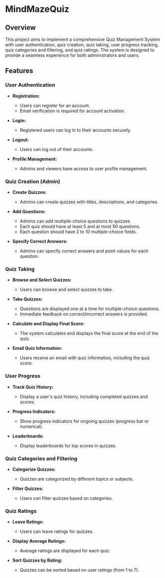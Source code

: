 # MindMazeQuiz

## Overview

This project aims to implement a comprehensive Quiz Management System with user authentication, quiz creation, quiz taking, user progress tracking, quiz categories and filtering, and quiz ratings. The system is designed to provide a seamless experience for both administrators and users.

## Features

### User Authentication

- **Registration:**
  - Users can register for an account.
  - Email verification is required for account activation.

- **Login:**
  - Registered users can log in to their accounts securely.

- **Logout:**
  - Users can log out of their accounts.

- **Profile Management:**
  - Admins and viewers have access to user profile management.

### Quiz Creation (Admin)

- **Create Quizzes:**
  - Admins can create quizzes with titles, descriptions, and categories.
  <!-- - Option to set a time limit for quizzes. -->

- **Add Questions:**
  - Admins can add multiple-choice questions to quizzes.
  - Each quiz should have at least 5 and at most 50 questions.
  - Each question should have 2 to 10 multiple-choice fields.

- **Specify Correct Answers:**
  - Admins can specify correct answers and point values for each question.

### Quiz Taking

- **Browse and Select Quizzes:**
  - Users can browse and select quizzes to take.

- **Take Quizzes:**
  - Questions are displayed one at a time for multiple-choice questions.
  - Immediate feedback on correct/incorrect answers is provided.

- **Calculate and Display Final Score:**
  - The system calculates and displays the final score at the end of the quiz.

- **Email Quiz Information:**
  - Users receive an email with quiz information, including the quiz score.

### User Progress

- **Track Quiz History:**
  - Display a user's quiz history, including completed quizzes and scores.

- **Progress Indicators:**
  - Show progress indicators for ongoing quizzes (progress bar or numerical).

- **Leaderboards:**
  - Display leaderboards for top scores in quizzes.

### Quiz Categories and Filtering

- **Categorize Quizzes:**
  - Quizzes are categorized by different topics or subjects.

- **Filter Quizzes:**
  - Users can filter quizzes based on categories.

### Quiz Ratings

- **Leave Ratings:**
  - Users can leave ratings for quizzes.

- **Display Average Ratings:**
  - Average ratings are displayed for each quiz.

- **Sort Quizzes by Rating:**
  - Quizzes can be sorted based on user ratings (from 1 to 7).

